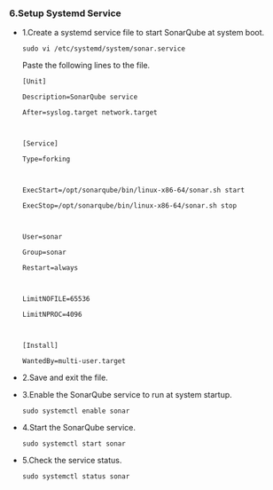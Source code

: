 ### 6.Setup Systemd Service

- 1.Create a systemd service file to start SonarQube at system boot.

      sudo vi /etc/systemd/system/sonar.service

  Paste the following lines to the file.

      [Unit]

      Description=SonarQube service

      After=syslog.target network.target



      [Service]

      Type=forking



      ExecStart=/opt/sonarqube/bin/linux-x86-64/sonar.sh start

      ExecStop=/opt/sonarqube/bin/linux-x86-64/sonar.sh stop



      User=sonar

      Group=sonar

      Restart=always



      LimitNOFILE=65536

      LimitNPROC=4096



      [Install]

      WantedBy=multi-user.target

- 2.Save and exit the file.

- 3.Enable the SonarQube service to run at system startup.

      sudo systemctl enable sonar

- 4.Start the SonarQube service.

      sudo systemctl start sonar

- 5.Check the service status.

      sudo systemctl status sonar